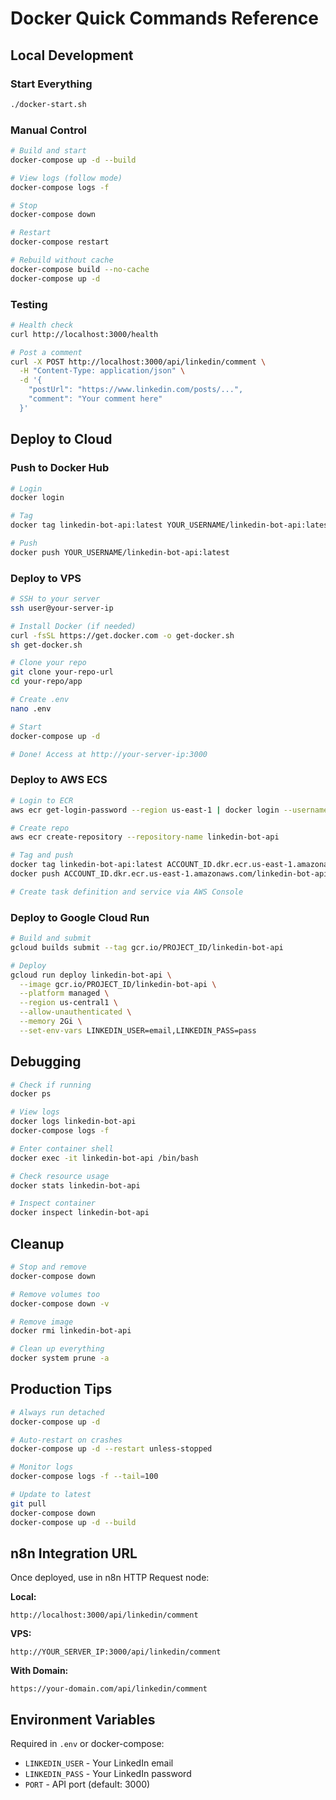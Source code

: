 # Docker Quick Commands Reference

## Local Development

### Start Everything
```bash
./docker-start.sh
```

### Manual Control
```bash
# Build and start
docker-compose up -d --build

# View logs (follow mode)
docker-compose logs -f

# Stop
docker-compose down

# Restart
docker-compose restart

# Rebuild without cache
docker-compose build --no-cache
docker-compose up -d
```

### Testing
```bash
# Health check
curl http://localhost:3000/health

# Post a comment
curl -X POST http://localhost:3000/api/linkedin/comment \
  -H "Content-Type: application/json" \
  -d '{
    "postUrl": "https://www.linkedin.com/posts/...",
    "comment": "Your comment here"
  }'
```

## Deploy to Cloud

### Push to Docker Hub
```bash
# Login
docker login

# Tag
docker tag linkedin-bot-api:latest YOUR_USERNAME/linkedin-bot-api:latest

# Push
docker push YOUR_USERNAME/linkedin-bot-api:latest
```

### Deploy to VPS
```bash
# SSH to your server
ssh user@your-server-ip

# Install Docker (if needed)
curl -fsSL https://get.docker.com -o get-docker.sh
sh get-docker.sh

# Clone your repo
git clone your-repo-url
cd your-repo/app

# Create .env
nano .env

# Start
docker-compose up -d

# Done! Access at http://your-server-ip:3000
```

### Deploy to AWS ECS
```bash
# Login to ECR
aws ecr get-login-password --region us-east-1 | docker login --username AWS --password-stdin ACCOUNT_ID.dkr.ecr.us-east-1.amazonaws.com

# Create repo
aws ecr create-repository --repository-name linkedin-bot-api

# Tag and push
docker tag linkedin-bot-api:latest ACCOUNT_ID.dkr.ecr.us-east-1.amazonaws.com/linkedin-bot-api:latest
docker push ACCOUNT_ID.dkr.ecr.us-east-1.amazonaws.com/linkedin-bot-api:latest

# Create task definition and service via AWS Console
```

### Deploy to Google Cloud Run
```bash
# Build and submit
gcloud builds submit --tag gcr.io/PROJECT_ID/linkedin-bot-api

# Deploy
gcloud run deploy linkedin-bot-api \
  --image gcr.io/PROJECT_ID/linkedin-bot-api \
  --platform managed \
  --region us-central1 \
  --allow-unauthenticated \
  --memory 2Gi \
  --set-env-vars LINKEDIN_USER=email,LINKEDIN_PASS=pass
```

## Debugging

```bash
# Check if running
docker ps

# View logs
docker logs linkedin-bot-api
docker-compose logs -f

# Enter container shell
docker exec -it linkedin-bot-api /bin/bash

# Check resource usage
docker stats linkedin-bot-api

# Inspect container
docker inspect linkedin-bot-api
```

## Cleanup

```bash
# Stop and remove
docker-compose down

# Remove volumes too
docker-compose down -v

# Remove image
docker rmi linkedin-bot-api

# Clean up everything
docker system prune -a
```

## Production Tips

```bash
# Always run detached
docker-compose up -d

# Auto-restart on crashes
docker-compose up -d --restart unless-stopped

# Monitor logs
docker-compose logs -f --tail=100

# Update to latest
git pull
docker-compose down
docker-compose up -d --build
```

## n8n Integration URL

Once deployed, use in n8n HTTP Request node:

**Local:**
```
http://localhost:3000/api/linkedin/comment
```

**VPS:**
```
http://YOUR_SERVER_IP:3000/api/linkedin/comment
```

**With Domain:**
```
https://your-domain.com/api/linkedin/comment
```

## Environment Variables

Required in `.env` or docker-compose:
- `LINKEDIN_USER` - Your LinkedIn email
- `LINKEDIN_PASS` - Your LinkedIn password
- `PORT` - API port (default: 3000)

